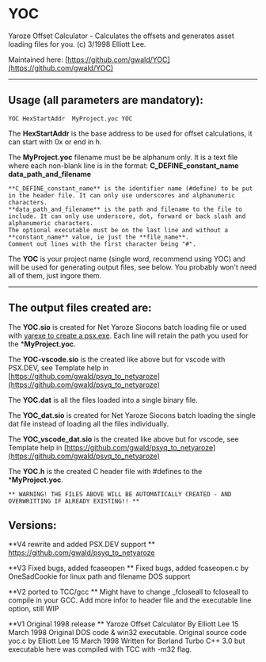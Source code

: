 # YOC
Yaroze Offset Calculator - Calculates the offsets and generates asset loading files for you.
(c) 3/1998 Elliott Lee.

Maintained here: [https://github.com/gwald/YOC](https://github.com/gwald/YOC)

----

## Usage (all parameters are mandatory):

    YOC HexStartAddr  MyProject.yoc YOC
    
The **HexStartAddr** is the base address to be used for offset calculations, it can start with 0x or end in h.

The **MyProject.yoc** filename must be be alphanum only. It is a text file where each non-blank line is in the format: 
**C_DEFINE_constant_name** **data_path_and_filename**  

	**C_DEFINE_constant_name** is the identifier name (#define) to be put in the header file. It can only use underscores and alphanumeric characters.
	**data_path_and_filename** is the path and filename to the file to include. It can only use underscore, dot, forward or back slash and alphanumeric characters.
	The optional executable must be on the last line and without a **constant_name** value, ie just the **file_name**.
	Comment out lines with the first character being "#".

The **YOC** is your project name (single word, recommend using YOC) and will be used for generating output files, see below.
You probably won't need all of them, just ingore them.

----

## The output files created are: 

The **YOC.sio** is created for Net Yaroze Siocons batch loading file or used with [yarexe to create a psx.exe](https://github.com/gwald/Yarexe).
Each line will retain the path you used for the ***MyProject.yoc**. 

The **YOC-vscode.sio** is the created like above but for vscode with PSX.DEV, see Template help in [https://github.com/gwald/psyq_to_netyaroze](https://github.com/gwald/psyq_to_netyaroze)

The **YOC.dat** is all the files loaded into a single binary file.

The **YOC_dat.sio** is created for Net Yaroze Siocons batch loading the single dat file instead of loading all the files individually.

The **YOC_vscode_dat.sio** is the created like above but for vscode, see Template help in [https://github.com/gwald/psyq_to_netyaroze](https://github.com/gwald/psyq_to_netyaroze)


The **YOC.h** is the created C header file with #defines to the ***MyProject.yoc**.


	** WARNING! THE FILES ABOVE WILL BE AUTOMATICALLY CREATED - AND OVERWRITTING IF ALREADY EXISTING!! **



## Versions:

**V4 rewrite and added PSX.DEV support  **
https://github.com/gwald/psyq_to_netyaroze

**V3 Fixed bugs, added fcaseopen **
Fixed bugs, added fcaseopen.c by OneSadCookie for linux path and filename DOS support

**V2 ported to TCC/gcc  **
Might have to change _fcloseall to fcloseall to compile in your GCC.
Add more infor to header file and the executable line option, still WIP


**V1 Original 1998 release **
Yaroze Offset Calculator By Elliott Lee 15 March 1998
Original DOS code & win32 executable.
Original source code yoc.c by Elliott Lee 15 March 1998
Written for Borland Turbo C++ 3.0 but executable here was compiled with TCC with -m32 flag.

